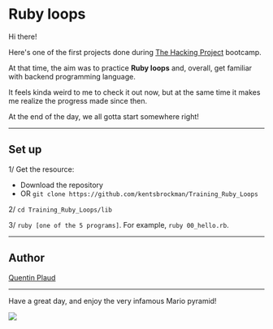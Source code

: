 # Ruby loops

Hi there!

Here's one of the first projects done during [The Hacking Project](https://www.thehackingproject.org/) bootcamp.

At that time, the aim was to practice **Ruby loops** and, overall, get familiar with backend programming language.

It feels kinda weird to me to check it out now, but at the same time it makes me realize the progress made since then.

At the end of the day, we all gotta start somewhere right!

---

## Set up 

1/ Get the resource:
  - Download the repository
  - OR `git clone https://github.com/kentsbrockman/Training_Ruby_Loops`

2/ `cd Training_Ruby_Loops/lib`

3/ `ruby [one of the 5 programs]`. For example, `ruby 00_hello.rb`.

---

## Author

[Quentin Plaud](https://github.com/kentsbrockman)

---

Have a great day, and enjoy the very infamous Mario pyramid!

![](https://miro.medium.com/max/1200/1*fG2Lq63XE0wMEXgxBJoMGQ.png)